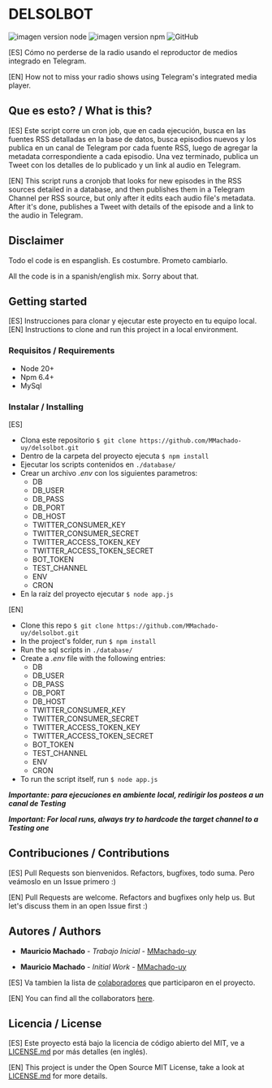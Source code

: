 # DELSOLBOT

![imagen version node](https://img.shields.io/badge/node-v20.0.0-green.svg "Nodejs")
![imagen version npm](https://img.shields.io/badge/npm-v6.4.1-green.svg "npm")
![GitHub](https://img.shields.io/github/license/mashape/apistatus.svg)

[ES]
Cómo no perderse de la radio usando el reproductor de medios integrado en Telegram.

[EN]
How not to miss your radio shows using Telegram's integrated media player.

## Que es esto? / What is this?

[ES]
Este script corre un cron job, que en cada ejecución, busca en las fuentes RSS detalladas en la base de datos, busca episodios nuevos y los publica en un canal de Telegram por cada fuente RSS, luego de agregar la metadata correspondiente a cada episodio. Una vez terminado, publica un Tweet con los detalles de lo publicado y un link al audio en Telegram.

[EN]
This script runs a cronjob that looks for new episodes in the RSS sources detailed in a database, and then publishes them in a Telegram Channel per RSS source, but only after it edits each audio file's metadata. After it's done, publishes a Tweet with details of the episode and a link to the audio in Telegram.

## Disclaimer

Todo el code is en espanglish. Es costumbre. Prometo cambiarlo.

All the code is in a spanish/english mix. Sorry about that.

## Getting started

[ES]
Instrucciones para clonar y ejecutar este proyecto en tu equipo local.
[EN]
Instructions to clone and run this project in a local environment.

### Requisitos / Requirements

- Node 20+
- Npm 6.4+
- MySql

### Instalar / Installing

[ES]

- Clona este repositorio `$ git clone https://github.com/MMachado-uy/delsolbot.git`
- Dentro de la carpeta del proyecto ejecuta `$ npm install`
- Ejecutar los scripts contenidos en `./database/`
- Crear un archivo _.env_ con los siguientes parametros:
  - DB
  - DB_USER
  - DB_PASS
  - DB_PORT
  - DB_HOST
  - TWITTER_CONSUMER_KEY
  - TWITTER_CONSUMER_SECRET
  - TWITTER_ACCESS_TOKEN_KEY
  - TWITTER_ACCESS_TOKEN_SECRET
  - BOT_TOKEN
  - TEST_CHANNEL
  - ENV
  - CRON
- En la raíz del proyecto ejecutar `$ node app.js`

[EN]

- Clone this repo `$ git clone https://github.com/MMachado-uy/delsolbot.git`
- In the project's folder, run `$ npm install`
- Run the sql scripts in `./database/`
- Create a _.env_ file with the following entries:
  - DB
  - DB_USER
  - DB_PASS
  - DB_PORT
  - DB_HOST
  - TWITTER_CONSUMER_KEY
  - TWITTER_CONSUMER_SECRET
  - TWITTER_ACCESS_TOKEN_KEY
  - TWITTER_ACCESS_TOKEN_SECRET
  - BOT_TOKEN
  - TEST_CHANNEL
  - ENV
  - CRON
- To run the script itself, run `$ node app.js`

***Importante: para ejecuciones en ambiente local, redirigir los posteos a un canal de Testing***

***Important: For local runs, always try to hardcode the target channel to a Testing one***

## Contribuciones / Contributions

[ES]
Pull Requests son bienvenidos.
Refactors, bugfixes, todo suma. Pero veámoslo en un Issue primero :)

[EN]
Pull Requests are welcome.
Refactors and bugfixes only help us. But let's discuss them in an open Issue first :)

## Autores / Authors

- **Mauricio Machado** - *Trabajo Inicial* - [MMachado-uy](https://github.com/MMachado-uy)

- **Mauricio Machado** - *Initial Work* - [MMachado-uy](https://github.com/MMachado-uy)

[ES]
Va tambien la lista de [colaboradores](https://github.com/MMachado-uy/delsolbot/graphs/contributors) que participaron en el proyecto.

[EN]
You can find all the collaborators [here](https://github.com/MMachado-uy/delsolbot/graphs/contributors).

## Licencia / License

[ES]
Este proyecto está bajo la licencia de código abierto del MIT, ve a  [LICENSE.md](LICENSE.md) por más detalles (en inglés).

[EN]
This project is under the Open Source MIT License, take a look at [LICENSE.md](LICENSE.md) for more details.
